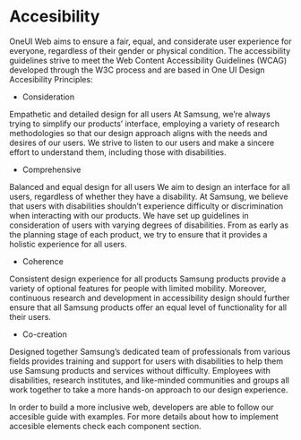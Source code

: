 # Accesibility

OneUI Web aims to ensure a fair, equal, and considerate user experience for everyone, regardless 
of their gender or physical condition. The accessibility guidelines strive to meet the 
Web Content Accessibility Guidelines (WCAG) developed through the W3C process and 
are based in One UI Design Accesibility Principles:


- Consideration


Empathetic and detailed design for all users
At Samsung, we’re always trying to simplify our products’ interface, employing a 
variety of research methodologies so that our design approach aligns with the needs and 
desires of our users. We strive to listen to our users and make a sincere effort to understand them, 
including those with disabilities. 


- Comprehensive


Balanced and equal design for all users
We aim to design an interface for all users, regardless of whether they have a disability. 
At Samsung, we believe that users with disabilities shouldn’t experience difficulty or discrimination when interacting with our products. We have set up guidelines in consideration of users with varying degrees of disabilities. From as early as the planning stage of each product, we try to ensure that it provides a holistic experience for all users.


- Coherence


Consistent design experience for all products
Samsung products provide a variety of optional features for people with limited mobility. Moreover, continuous research and development in accessibility design should further ensure that all Samsung products offer an equal level of functionality for all their users.


- Co-creation


Designed together
Samsung’s dedicated team of professionals from various fields provides training and support for users with disabilities to help them use Samsung products and services without difficulty. Employees with disabilities, research institutes, and like-minded communities and groups all work together to take a more hands-on approach to our design experience.




In order to build a more inclusive web, developers are able to follow our accesible guide with examples.
For more details about how to implement accesible elements check each component section.